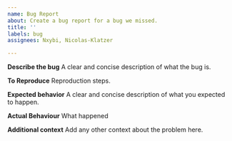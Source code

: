 ```yaml
---
name: Bug Report
about: Create a bug report for a bug we missed.
title: ''
labels: bug
assignees: Nxybi, Nicolas-Klatzer

---
```


**Describe the bug**
A clear and concise description of what the bug is.

**To Reproduce**
Reproduction steps.

**Expected behavior**
A clear and concise description of what you expected to happen.

**Actual Behaviour**
What happened

**Additional context**
Add any other context about the problem here.
